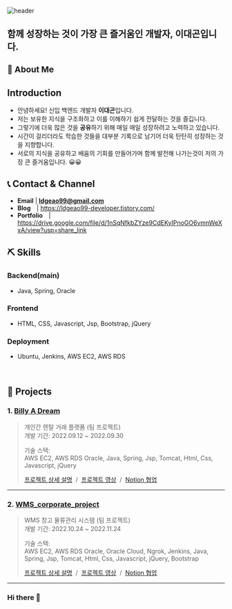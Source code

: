 ![header](https://capsule-render.vercel.app/api?type=waving&color=auto&height=300&section=header&text=DaeGon%20Lee&fontSize=90&animation=fadeIn&fontAlignY=38&desc=Just%20keep%20going%20straight!&descAlignY=51&descAlign=62)

 <h2> 함께 성장하는 것이 가장 큰 즐거움인 개발자, 이대곤입니다.</h2>

### **<h3>:raising_hand:  About Me </h3>** 

## Introduction 
 - 안녕하세요! 신입 백엔드 개발자 **이대곤**입니다. 
 - 저는 보유한 지식을 구조화하고 이를 이해하기 쉽게 전달하는 것을 즐깁니다.
 - 그렇기에 더욱 많은 것을 **공유**하기 위해 매일 매일 성장하려고 노력하고 있습니다.
 - 시간이 걸리더라도 학습한 것들을 대부분 기록으로 남기어 더욱 탄탄히 성장하는 것을 지향합니다.
 - 서로의 지식을 공유하고 배움의 기회를 만들어가며 함께 발전해 나가는것이 저의 가장 큰 즐거움입니다. 😀😀

## :telephone_receiver: Contact & Channel
- **Email** | **ldgeao99@gmail.com**
- **Blog** |  https://ldgeao99-developer.tistory.com/
- **Portfolio** |   https://drive.google.com/file/d/1nSqNfkbZYze9CdEKyIPnoGO6vmnWeXxA/view?usp=share_link
## :pick: Skills ##

### Backend(main)
 - Java, Spring, Oracle

### Frontend
 - HTML, CSS, Javascript, Jsp, Bootstrap, jQuery

### Deployment
 - Ubuntu, Jenkins, AWS EC2, AWS RDS

<br>

## :pushpin: Projects
### 1. [Billy A Dream](https://github.com/ChanhoPark-s/Billy-A-Dream.git)
>개인간 렌탈 거래 플랫폼  (팀 프로젝트)  
>개발 기간: 2022.09.12 ~ 2022.09.30  
>  
>기술 스택:  
>AWS EC2, AWS RDS Oracle, Java, Spring, Jsp, Tomcat, Html, Css, Javascript, jQuery
>  
>[프로젝트 상세 설명](https://github.com/ChanhoPark-s/Billy-A-Dream.git) &nbsp;/&nbsp;
>[프로젝트 영상](https://youtu.be/JL0fxZF3Tb0) &nbsp;/&nbsp;
>[Notion 협업](https://diagnostic-raven-02c.notion.site/2e50d5da245f49dfa59e756097219ff6?v=36f05fd3737348478d4ffc22c58814e9) 
---

### 2. [WMS_corporate_project](https://github.com/ChanhoPark-s/WMS_Project.git)
>WMS 창고 물류관리 시스템  (팀 프로젝트)  
>개발 기간: 2022.10.24 ~ 2022.11.24
>  
>기술 스택:  
>AWS EC2, AWS RDS Oracle, Oracle Cloud, Ngrok, Jenkins, Java, Spring, Jsp, Tomcat, Html, Css, Javascript, jQuery, Bootstrap
>  
>[프로젝트 상세 설명](https://github.com/ChanhoPark-s/WMS_Project.git) &nbsp;/&nbsp;
>[프로젝트 영상](https://www.youtube.com/watch?v=gVzC5DC1zgE&t=420s) &nbsp;/&nbsp;
>[Notion 협업](https://diagnostic-raven-02c.notion.site/1-e754e62847224d21805c4a1de271887b) 


---
### Hi there 👋

<!--
**ldgeao99/ldgeao99** is a ✨ _special_ ✨ repository because its `README.md` (this file) appears on your GitHub profile.

Here are some ideas to get you started:

- 🔭 I’m currently working on ...
- 🌱 I’m currently learning ...
- 👯 I’m looking to collaborate on ...
- 🤔 I’m looking for help with ...
- 💬 Ask me about ...
- 📫 How to reach me: ...
- 😄 Pronouns: ...
- ⚡ Fun fact: ...ㅊ
-->
